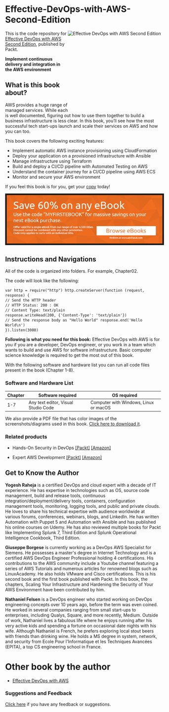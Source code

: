 # Effective-DevOps-with-AWS-Second-Edition

<a href="https://www.packtpub.com/virtualization-and-cloud/effective-devops-aws-second-edition?utm_source=github&utm_medium=repository&utm_campaign=9781789539974"><img src="https://www.packtpub.com/sites/default/files/9781789539974.png" alt="Effective DevOps with AWS Second Edition" height="256px" align="right"></a>

This is the code repository for [Effective DevOps with AWS Second Edition](https://www.packtpub.com/virtualization-and-cloud/effective-devops-aws-second-edition?utm_source=github&utm_medium=repository&utm_campaign=9781789539974), published by Packt.

**Implement continuous delivery and integration in the AWS environment**

## What is this book about?
AWS provides a huge range of managed services. While each is well documented, figuring out how to use them together to build a business infrastructure is less clear. In this book, you’ll see how the most successful tech start-ups launch and scale their services on AWS and how you can too.

This book covers the following exciting features:
* Implement automatic AWS instance provisioning using CloudFormation
* Deploy your application on a provisioned infrastructure with Ansible
* Manage infrastructure using Terraform
* Build and deploy a CI/CD pipeline with Automated Testing on AWS
* Understand the container journey for a CI/CD pipeline using AWS ECS
* Monitor and secure your AWS environment

If you feel this book is for you, get your [copy](https://www.amazon.com/dp/1789134323) today!

<a href="https://www.packtpub.com/?utm_source=github&utm_medium=banner&utm_campaign=GitHubBanner"><img src="https://raw.githubusercontent.com/PacktPublishing/GitHub/master/GitHub.png" 
alt="https://www.packtpub.com/" border="5" /></a>

## Instructions and Navigations
All of the code is organized into folders. For example, Chapter02.

The code will look like the following:
```
var http = require("http") http.createServer(function (request, response) {
// Send the HTTP header
// HTTP Status: 200 : OK
// Content Type: text/plain
response.writeHead(200, {'Content-Type': 'text/plain'})
// Send the response body as "Hello World" response.end('Hello World\n')
}).listen(3000)

```

**Following is what you need for this book:**
Effective DevOps with AWS is for you if you are a developer, DevOps engineer, or you work in a team which wants to build and use AWS for software infrastructure. Basic computer science knowledge is required to get the most out of this book.

With the following software and hardware list you can run all code files present in the book (Chapter 1-8).
### Software and Hardware List
| Chapter | Software required | OS required |
| -------- | ------------------------------------ | ----------------------------------- |
| 1-7 | Any text editor, Visual Studio Code | Computer with Windows, Linux or macOS |


We also provide a PDF file that has color images of the screenshots/diagrams used in this book. [Click here to download it](https://www.packtpub.com/sites/default/files/downloads/9781789539974_ColorImages.pdf).

### Related products <Paste books from the Other books you may enjoy section>
* Hands-On Security in DevOps [[Packt]](https://www.packtpub.com/networking-and-servers/hands-security-devops?utm_source=github&utm_medium=repository&utm_campaign=9781788995504) [[Amazon]](https://www.amazon.com/dp/1788995503)

* Expert AWS Development [[Packt]](https://www.packtpub.com/virtualization-and-cloud/expert-aws-development?utm_source=github&utm_medium=repository&utm_campaign=9781788477581) [[Amazon]](https://www.amazon.com/dp/1788477588)
## Get to Know the Author
**Yogesh Raheja**
is a certified DevOps and cloud expert with a decade of IT experience. He has expertise in technologies such as OS, source code management, build and release tools, continuous integration/deployment/delivery tools, containers, configuration management tools, monitoring, logging tools, and public and private clouds. He loves to share his technical expertise with audience worldwide at various forums, conferences, webinars, blogs, and LinkedIn. He has written Automation with Puppet 5 and Automation with Ansible and has published his online courses on Udemy. He has also reviewed multiple books for Packt like Implementing Splunk 7, Third Edition and Splunk Operational Intelligence Cookbook, Third Edition.

**Giuseppe Borgese**
is currently working as a DevOps AWS Specialist for Siemens. He possesses a master's degree in Internet Technology and is a certified AWS DevOps Engineer Professional holding 4 certifications. His contributions to the AWS community include a Youtube channel featuring a series of AWS Tutorials and numerous articles for renowned blogs such as LinuxAcademy. He also holds VMware and Cisco certifications. This is his second book and the first book published with Packt. In this book, the chapters, Scaling Your Infrastructure and Hardening the Security of Your AWS Environment have been contributed by him.

**Nathaniel Felsen**
 is a DevOps engineer who started working on DevOps engineering concepts over 10 years ago, before the term was even coined. He worked in several companies ranging from small start-ups to enterprises, including Qualys, Square, and more recently, Medium. Outside of work, Nathaniel lives a fabulous life where he enjoys running after his very active kids and spending a fortune on occasional date nights with his wife. Although Nathaniel is French, he prefers exploring local stout beers with friends than drinking wine. He holds a MS degree in system, network, and security from Ecole Pour l'Informatique et les Techniques Avancées (EPITA), a top CS engineering school in France.

# Other book by the author
* [Effective DevOps with AWS](https://www.packtpub.com/application-development/effective-devops-aws?utm_source=github&utm_medium=repository&utm_campaign=9781786466815)

### Suggestions and Feedback
[Click here](https://docs.google.com/forms/d/e/1FAIpQLSdy7dATC6QmEL81FIUuymZ0Wy9vH1jHkvpY57OiMeKGqib_Ow/viewform) if you have any feedback or suggestions.
